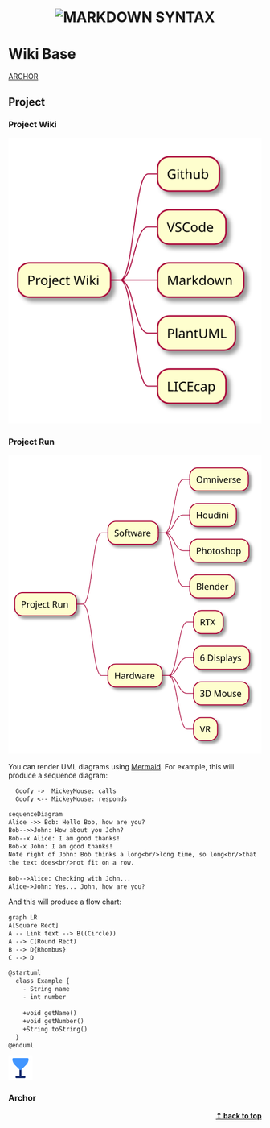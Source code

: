 <div align="center">
<h1>
    <img alt="MARKDOWN SYNTAX" src="https://cloud.githubusercontent.com/assets/5456665/13505154/0ca9ddf6-e1a2-11e5-9408-a8cfc6b493f0.png" width="350" height="70"></img>
</h1>
</div>


# Wiki Base

<a href="#archor">ARCHOR</a>

## Project

### Project Wiki

![project_knownledge_base](./PlantUML/out/project_wiki.svg)

### Project Run

![project_run](./PlantUML/out/project_run.svg)

You can render UML diagrams using [Mermaid](https://mermaidjs.github.io/). For example, this will produce a sequence diagram:

```plantuml format="png" classes="uml myDiagram" alt="My super diagram placeholder" title="My super diagram" width="300px" height="300px"
  Goofy ->  MickeyMouse: calls
  Goofy <-- MickeyMouse: responds
```

```mermaid
sequenceDiagram
Alice ->> Bob: Hello Bob, how are you?
Bob-->>John: How about you John?
Bob--x Alice: I am good thanks!
Bob-x John: I am good thanks!
Note right of John: Bob thinks a long<br/>long time, so long<br/>that the text does<br/>not fit on a row.

Bob-->Alice: Checking with John...
Alice->John: Yes... John, how are you?
```

And this will produce a flow chart:

```mermaid
graph LR
A[Square Rect]
A -- Link text --> B((Circle))
A --> C(Round Rect)
B --> D{Rhombus}
C --> D
```

```plantuml
@startuml
  class Example {
    - String name
    - int number 
    
    +void getName()
    +void getNumber()
    +String toString()
  }
@enduml
```

![Alt text](./SVGex.svg)



### Archor

<div align="right">
    <b><a href="#----">↥ back to top</a></b>
</div>